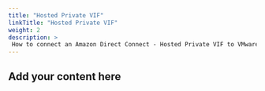 ```yaml
---
title: "Hosted Private VIF"
linkTitle: "Hosted Private VIF"
weight: 2
description: >
 How to connect an Amazon Direct Connect - Hosted Private VIF to VMware Cloud on AWS 
---
```



## Add your content here



